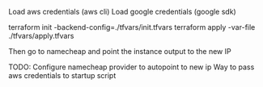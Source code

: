 Load aws credentials (aws cli)
Load google credentials (google sdk)

terraform init -backend-config=./tfvars/init.tfvars 
terraform apply -var-file ./tfvars/apply.tfvars

Then go to namecheap and point the instance output to the new IP

TODO:
Configure namecheap provider to autopoint to new ip
Way to pass aws credentials to startup script